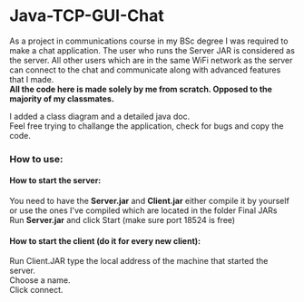 # Java-TCP-GUI-Chat
As a project in communications course in my BSc degree I was required to make a chat application. 
The user who runs the Server JAR is considered as the server.
All other users which are in the same WiFi network as the server can connect to the chat and communicate along with advanced features that I made. <br>
<strong>All the code here is made solely by me from scratch. Opposed to the majority of my classmates.</strong>

I added a class diagram and a detailed java doc.<br>
Feel free trying to challange the application, check for bugs and copy the code.
<br>

<h3>How to use:</h3>
<h4>How to start the server:</h4>
  You need to have the <strong>Server.jar</strong> and <strong>Client.jar</strong> either compile it by yourself or use the ones I've compiled which are located in the folder Final JARs<br>
  Run <strong>Server.jar</strong> and click Start (make sure port 18524 is free)<br>
  <h4>How to start the client (do it for every new client):</h4>
    Run Client.JAR type the local address of the machine that started the server.<br>
    Choose a name.<br>
    Click connect.


